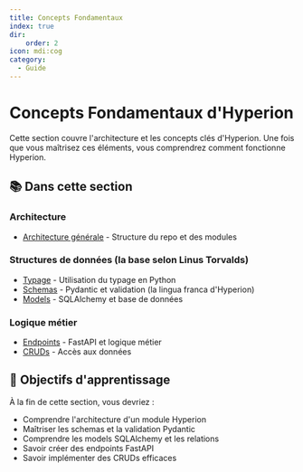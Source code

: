 ```yaml
---
title: Concepts Fondamentaux
index: true
dir:
    order: 2
icon: mdi:cog
category:
  - Guide
---
```


# Concepts Fondamentaux d'Hyperion

Cette section couvre l'architecture et les concepts clés d'Hyperion. Une fois que vous maîtrisez ces éléments, vous comprendrez comment fonctionne Hyperion.

## 📚 Dans cette section

### Architecture

- [Architecture générale](./architecture.md) - Structure du repo et des modules

### Structures de données (la base selon Linus Torvalds)

- [Typage](./typage.md) - Utilisation du typage en Python
- [Schemas](./schemas.md) - Pydantic et validation (la lingua franca d'Hyperion)
- [Models](./models.md) - SQLAlchemy et base de données

### Logique métier

- [Endpoints](./endpoints.md) - FastAPI et logique métier
- [CRUDs](./cruds.md) - Accès aux données

## 🎯 Objectifs d'apprentissage

À la fin de cette section, vous devriez :

- Comprendre l'architecture d'un module Hyperion
- Maîtriser les schemas et la validation Pydantic
- Comprendre les models SQLAlchemy et les relations
- Savoir créer des endpoints FastAPI
- Savoir implémenter des CRUDs efficaces
